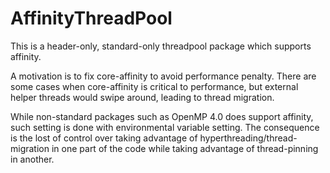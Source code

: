 AffinityThreadPool
==================

This is a header-only, standard-only threadpool package which supports affinity.

A motivation is to fix core-affinity to avoid performance penalty. There are some cases when core-affinity is critical to performance, but external helper threads would swipe around, leading to thread migration.

While non-standard packages such as OpenMP 4.0 does support affinity, such setting is done with environmental variable setting. The consequence is the lost of control over taking advantage of hyperthreading/thread-migration in one part of the code while taking advantage of thread-pinning in another.
